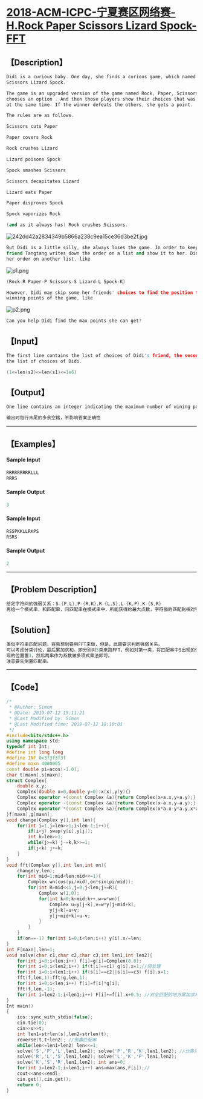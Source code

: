 # [2018-ACM-ICPC-宁夏赛区网络赛-H.Rock Paper Scissors Lizard Spock-FFT](https://nanti.jisuanke.com/t/A1676)

## 【Description】

```cpp
Didi is a curious baby. One day, she finds a curious game, which named Rock Paper 
Scissors Lizard Spock.

The game is an upgraded version of the game named Rock, Paper, Scissors. Each player 
chooses an option . And then those players show their choices that was previously hidden 
at the same time. If the winner defeats the others, she gets a point.

The rules are as follows. 

Scissors cuts Paper

Paper covers Rock

Rock crushes Lizard

Lizard poisons Spock

Spock smashes Scissors

Scissors decapitates Lizard

Lizard eats Paper

Paper disproves Spock

Spock vaporizes Rock

(and as it always has) Rock crushes Scissors.
```

![242dd42a2834349b5866a238c9ea15ce36d3be2f.jpg](https://res.jisuanke.com/img/upload/4fc53620badcae79745eff6fa4c5ee26a24058ce.jpg)

```cpp
But Didi is a little silly, she always loses the game. In order to keep her calm, her 
friend Tangtang writes down the order on a list and show it to her. Didi also writes down
her order on another list, like 
```

![p1.png](https://res.jisuanke.com/img/upload/d6dfc11b870079532b4566d4e45a8521f3bd1fd3.png)

```cpp
(Rock-R Paper-P Scissors-S Lizard-L Spock-K)

However, Didi may skip some her friends' choices to find the position to get the most 
winning points of the game, like 
```

![p2.png](https://res.jisuanke.com/img/upload/7c3143b259b476f261bc21301dfc55fa7b621e24.png)

```cpp
Can you help Didi find the max points she can get?
```



## 【Input】

```cpp
The first line contains the list of choices of Didi's friend, the second line contains 
the list of choices of Didi.

(1<=len(s2)<=len(s1)<=1e6)
```

## 【Output】

```cpp
One line contains an integer indicating the maximum number of wining point.

输出时每行末尾的多余空格，不影响答案正确性
```

------



## 【Examples】 

#### Sample Input

```cpp
RRRRRRRRRLLL
RRRS
```

#### Sample Output

```cpp
3
```
#### Sample Input

```cpp
RSSPKKLLRKPS
RSRS
```

#### Sample Output

```cpp
2
```

------



## 【Problem Description】

```cpp
给定字符间的强弱关系：S-{P,L},P-{R,K},R-{L,S},L-{K,P},K-{S,R}
再给一个模式串，和匹配串，问匹配串在模式串中，所能获得的最大点数，字符强的匹配到相对字符弱的则获得一分。
```

## 【Solution】

```cpp
类似字符串匹配问题，容易想到要用FFT来做，但是，此题要求判断强弱关系。
可以考虑分类讨论，最后累加求和。即分别对5类来跑FFT，例如对第一类，将匹配串中S出现的位置置1，模式串中P，L出
现的位置置1，然后两串作为系数做多项式乘法即可。
注意要先倒置匹配串。
```

------



## 【Code】

```cpp
/*
 * @Author: Simon 
 * @Date: 2019-07-12 15:11:21 
 * @Last Modified by: Simon
 * @Last Modified time: 2019-07-12 18:10:01
 */
#include<bits/stdc++.h>
using namespace std;
typedef int Int;
#define int long long
#define INF 0x3f3f3f3f
#define maxn 4000005
const double pi=acos(-1.0);
char t[maxn],s[maxn];
struct Complex{
    double x,y;
    Complex(double x=0,double y=0):x(x),y(y){}
    Complex operator +(const Complex &a){return Complex(x+a.x,y+a.y);}
    Complex operator -(const Complex &a){return Complex(x-a.x,y-a.y);}
    Complex operator *(const Complex &a){return Complex(x*a.x-y*a.y,x*a.y+y*a.x);}
}f[maxn],g[maxn];
void change(Complex y[],int len){
    for(int i=1,j=len>>1;i<len-1;i++){
        if(i<j) swap(y[i],y[j]);
        int k=len>>1;
        while(j>=k) j-=k,k>>=1;
        if(j<k) j+=k;
    }
}
void fft(Complex y[],int len,int on){
    change(y,len);
    for(int mid=1;mid<len;mid<<=1){
        Complex wn(cos(pi/mid),on*sin(pi/mid));
        for(int R=mid<<1,j=0;j<len;j+=R){
            Complex w(1,0);
            for(int k=0;k<mid;k++,w=w*wn){
                Complex u=y[j+k],v=w*y[j+mid+k];
                y[j+k]=u+v;
                y[j+mid+k]=u-v;
            }
        }
    }
    if(on==-1) for(int i=0;i<len;i++) y[i].x/=len;
}
int F[maxn],len=1;
void solve(char c1,char c2,char c3,int len1,int len2){
    for(int i=0;i<len;i++) f[i]=g[i]=Complex(0,0);
    for(int i=0;i<len2;i++) if(t[i]==c1) g[i].x=1;//预处理
    for(int i=0;i<len1;i++) if(s[i]==c2||s[i]==c3) f[i].x=1;
    fft(f,len,1);fft(g,len,1);
    for(int i=0;i<len;i++) f[i]=f[i]*g[i];
    fft(f,len,-1);
    for(int i=len2-1;i<len1;i++) F[i]+=f[i].x+0.5; //对全匹配的地方累加求和
}
Int main()
{
    ios::sync_with_stdio(false);
    cin.tie(0);
    cin>>s>>t;
    int len1=strlen(s),len2=strlen(t);
    reverse(t,t+len2); //倒置匹配串
    while(len<=len1+len2) len<<=1;
    solve('S','P','L',len1,len2); solve('P','R','K',len1,len2); //分类讨论
    solve('R','L','S',len1,len2); solve('L','K','P',len1,len2); 
    solve('K','S','R',len1,len2); int ans=0;
    for(int i=len2-1;i<len1;i++) ans=max(ans,F[i]);//
    cout<<ans<<endl;
    cin.get(),cin.get();
    return 0;
}
```
